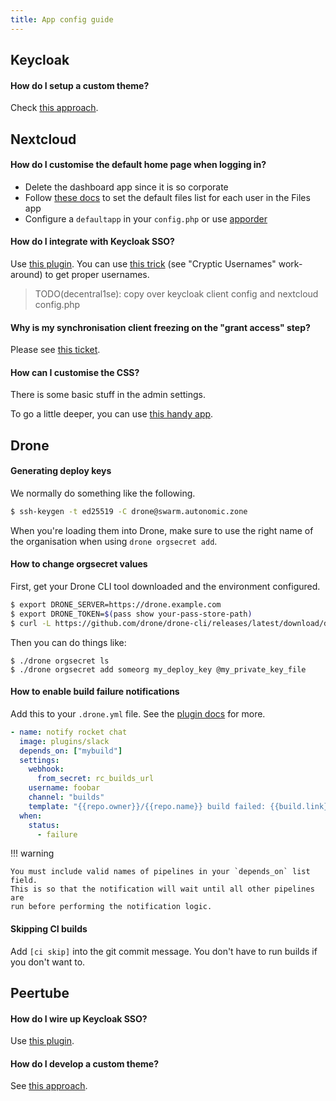 ```yaml
---
title: App config guide
---
```


## Keycloak

#### How do I setup a custom theme?

Check [this approach](https://git.autonomic.zone/ruangrupa/login.lumbung.space).

## Nextcloud

#### How do I customise the default home page when logging in?

- Delete the dashboard app since it is so corporate
- Follow [these docs](https://docs.nextcloud.com/server/latest/admin_manual/configuration_files/default_files_configuration.html) to set the default files list for each user in the Files app
- Configure a `defaultapp` in your `config.php` or use [apporder](https://apps.nextcloud.com/apps/apporder)

#### How do I integrate with Keycloak SSO?

Use [this plugin](https://github.com/pulsejet/nextcloud-oidc-login). You can use [this trick](https://janikvonrotz.ch/2020/10/20/openid-connect-with-nextcloud-and-keycloak/) (see "Cryptic Usernames" work-around) to get proper usernames.

> TODO(decentral1se): copy over keycloak client config and nextcloud config.php

#### Why is my synchronisation client freezing on the "grant access" step?

Please see [this ticket](https://git.autonomic.zone/coop-cloud/nextcloud/issues/5).

#### How can I customise the CSS?

There is some basic stuff in the admin settings.

To go a little deeper, you can use [this handy app](https://apps.nextcloud.com/apps/theming_customcss).

## Drone

#### Generating deploy keys

We normally do something like the following.

```bash
$ ssh-keygen -t ed25519 -C drone@swarm.autonomic.zone
```

When you're loading them into Drone, make sure to use the right name of the organisation when using `drone orgsecret add`.

#### How to change orgsecret values

First, get your Drone CLI tool downloaded and the environment configured.

```bash
$ export DRONE_SERVER=https://drone.example.com
$ export DRONE_TOKEN=$(pass show your-pass-store-path)
$ curl -L https://github.com/drone/drone-cli/releases/latest/download/drone_linux_amd64.tar.gz | tar zx
```

Then you can do things like:

```
$ ./drone orgsecret ls
$ ./drone orgsecret add someorg my_deploy_key @my_private_key_file
```

#### How to enable build failure notifications

Add this to your `.drone.yml` file. See the [plugin docs](http://plugins.drone.io/drone-plugins/drone-slack/) for more.

```yaml
- name: notify rocket chat
  image: plugins/slack
  depends_on: ["mybuild"]
  settings:
    webhook:
      from_secret: rc_builds_url
    username: foobar
    channel: "builds"
    template: "{{repo.owner}}/{{repo.name}} build failed: {{build.link}}"
  when:
    status:
      - failure
```

!!! warning

    You must include valid names of pipelines in your `depends_on` list field.
    This is so that the notification will wait until all other pipelines are
    run before performing the notification logic.

#### Skipping CI builds

Add `[ci skip]` into the git commit message. You don't have to run builds if you don't want to.

## Peertube

#### How do I wire up Keycloak SSO?

Use [this plugin](https://framagit.org/framasoft/peertube/official-plugins/tree/master/peertube-plugin-auth-openid-connect).

#### How do I develop a custom theme?

See [this approach](https://git.autonomic.zone/ruangrupa/peertube-plugin-lumbung-space).
